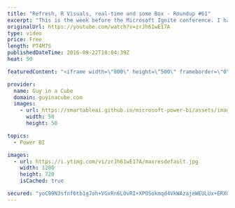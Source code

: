 ```yaml
---
title: "Refresh, R Visuals, real-time and some Box - Roundup #61"
excerpt: "This is the week before the Microsoft Ignite conference. I have some items that span from the cloud to on-premises.  Loading Data From Multiple Excel Workbooks Into Power BI–And Making Sure Data Refresh Works After Publishing (@technitrain) https://blog.crossjoin.co.uk/2016/09/19/loading-data-from-multiple-excel-workbooks-into-power-bi-and-making-sure-data-refresh-works-after-publishing/"
originalUrl: https://youtube.com/watch?v=zrJh61wE17A
type: video
price: Free
length: PT4M7S
publishedDateTime: 2016-09-22T18:04:39Z
heat: 50

featuredContent: "<iframe width=\"800\" height=\"500\" frameborder=\"0\" src=\"https://www.youtube.com/embed/zrJh61wE17A\" allow=\"accelerometer; autoplay; encrypted-media; gyroscope; picture-in-picture\" allowfullscreen></iframe>"

provider:
  name: Guy in a Cube
  domain: guyinacube.com
  images:
    - url: https://smartableai.github.io/microsoft-power-bi/assets/images/organizations/guyinacube.com-50x50.jpg
      width: 50
      height: 50

topics:
  - Power BI

images:
  - url: https://i.ytimg.com/vi/zrJh61wE17A/maxresdefault.jpg
    width: 1280
    height: 720
    isCached: true

secured: "yoC99N3sfnf6tb1g7oh+VGxRn6LOvRI+XPOSokmqd4VkWAzajeWEULUx+ERXGTSNkrfJxVcbYnqK1vjvJEGC9iBvrkdH/yu6Fm5NUdbjPbSKljrRdAPlqoGiv7N9JHNUSqF2cKsUqZK66lSna8myX78suvyhlqkpW9zp9Z5DbEC+fyGb3y2Q2VpazPF6CGNtm/A78gEO8gxZSr2S2fbrT1y42CphP8tnN2QO9uyNl0RSTjDjCOoFHT8Qthqlofccc8dAznZmCOaFPMdwQAwPFMsZdPwUR1Nhq3lrUyTEciAwDO+jPwoxowKPjduKWHAxozr7qIo1iR1w8E/9d8evvazIzWc1ICcV9LfR3x+c1k1yj3HIep6ybUyt5D5v6IW1UXtC/tozWJZhmi441loxx99mZ3KLrZHMjuDxQW+uyHc=;LfELE4ApzVyLTu8Iq9KKTA=="
---
```


